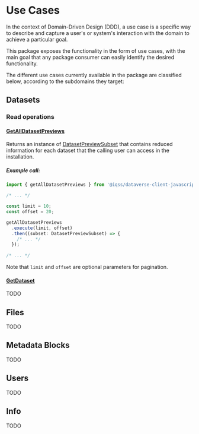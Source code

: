 # Use Cases

In the context of Domain-Driven Design (DDD), a use case is a specific way to describe and capture a user's or system's interaction with the domain to achieve a particular goal. 

This package exposes the functionality in the form of use cases, with the main goal that any package consumer can easily identify the desired functionality.

The different use cases currently available in the package are classified below, according to the subdomains they target:

## Datasets

### Read operations

#### [GetAllDatasetPreviews](../src/datasets/domain/useCases/GetAllDatasetPreviews.ts)

Returns an instance of [DatasetPreviewSubset](../src/datasets/domain/models/DatasetPreviewSubset.ts) that contains reduced information for each dataset that the calling user can access in the installation.

##### Example call:

````typescript
import { getAllDatasetPreviews } from '@iqss/dataverse-client-javascript'

/* ... */

const limit = 10;
const offset = 20;

getAllDatasetPreviews
  .execute(limit, offset)
  .then((subset: DatasetPreviewSubset) => {
    /* ... */
  });
  
/* ... */
````

Note that `limit` and `offset` are optional parameters for pagination.

#### [GetDataset](../src/datasets/domain/useCases/GetDataset.ts)

TODO

## Files

TODO

## Metadata Blocks

TODO

## Users

TODO

## Info

TODO
